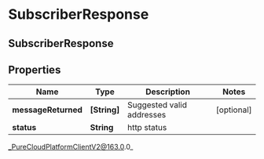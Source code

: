 # SubscriberResponse

## SubscriberResponse

## Properties

|Name | Type | Description | Notes|
|------------ | ------------- | ------------- | -------------|
| **messageReturned** | **[String]** | Suggested valid addresses | [optional] |
| **status** | **String** | http status | |



_PureCloudPlatformClientV2@163.0.0_
